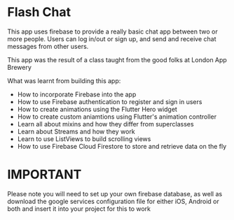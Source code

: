 # Flash Chat

This app uses firebase to provide a really basic chat app between two or more people.
Users can log in/out or sign up, and send and receive chat messages from other users.

This app was the result of a class taught from the good folks at London App Brewery

What was learnt from building this app:

- How to incorporate Firebase into the app
- How to use Firebase authentication to register and sign in users
- How to create animations using the Flutter Hero widget
- How to create custom aniamtions using Flutter's animation controller
- Learn all about mixins and how they differ from superclasses
- Learn about Streams and how they work
- Learn to use ListViews to build scrolling views
- How to use Firebase Cloud Firestore to store and retrieve data on the fly

# IMPORTANT

Please note you will need to set up your own firebase database, as well as download the google services configuration file for either iOS, Android or both and insert it into your project for this to work
